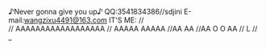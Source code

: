 ♪Never gonna give you up♪
QQ:3541834386//sdjini
E-mail:wangzixu4491@163.com
IT'S ME:
//         
//   AAAAAAAAAAAAAAAAAA
// AAAAA            AAAAA
//AA                    AA
//AA     O         O    AA
//            L
//            _
